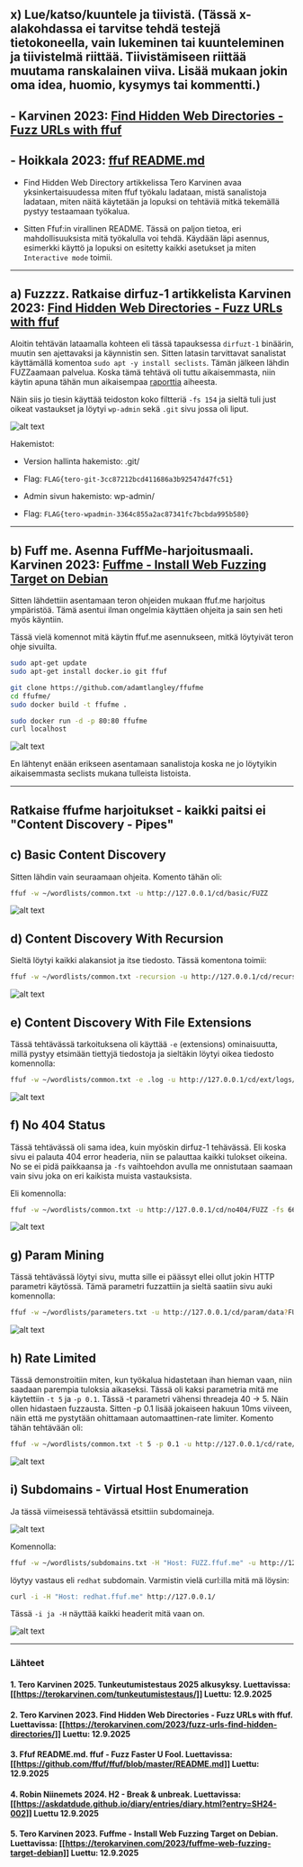 <!--- metadata

title: H4 - Fuzzy
date: 12.09.2025
slug:
id: ICI005AS3A-3005
week: Week 37
summary: Ffuf-työkalulla löydettiin piilotettuja hakemistoja ja lippuja, asennettiin harjoitusympäristö Dockerilla ja ratkaistiin useita fuzzing-tehtäviä eri asetuksilla. Opittiin mm. sanalistojen käyttö, recursion, file extension ja rate limiting.
tags: [ "ICI005AS3A-3005", "Tunkeutumistestaus"]

--->

## x) Lue/katso/kuuntele ja tiivistä. (Tässä x-alakohdassa ei tarvitse tehdä testejä tietokoneella, vain lukeminen tai kuunteleminen ja tiivistelmä riittää. Tiivistämiseen riittää muutama ranskalainen viiva. Lisää mukaan jokin oma idea, huomio, kysymys tai kommentti.)

## - Karvinen 2023: [Find Hidden Web Directories - Fuzz URLs with ffuf](https://terokarvinen.com/2023/fuzz-urls-find-hidden-directories/)

## - Hoikkala 2023: [ffuf README.md](https://github.com/ffuf/ffuf/blob/master/README.md)

- Find Hidden Web Directory artikkelissa Tero Karvinen avaa yksinkertaisuudessa miten ffuf työkalu ladataan, mistä sanalistoja ladataan, miten näitä käytetään ja lopuksi on tehtäviä mitkä tekemällä pystyy testaamaan työkalua.

- Sitten Ffuf:in virallinen README. Tässä on paljon tietoa, eri mahdollisuuksista mitä työkalulla voi tehdä. Käydään läpi asennus, esimerkki käyttö ja lopuksi on esitetty kaikki asetukset ja miten `Interactive mode` toimii.

---

## a) Fuzzzz. Ratkaise dirfuz-1 artikkelista Karvinen 2023: [Find Hidden Web Directories - Fuzz URLs with ffuf](https://terokarvinen.com/2023/fuzz-urls-find-hidden-directories/)

Aloitin tehtävän lataamalla kohteen eli tässä tapauksessa `dirfuzt-1` binäärin, muutin sen ajettavaksi ja käynnistin sen. Sitten latasin tarvittavat sanalistat käyttämällä komentoa `sudo apt -y install seclists`. Tämän jälkeen lähdin FUZZaamaan palvelua. Koska tämä tehtävä oli tuttu aikaisemmasta, niin käytin apuna tähän mun aikaisempaa [raporttia](https://askdatdude.github.io/diary/entries/diary.html?entry=SH24-002&week=) aiheesta.

Näin siis jo tiesin käyttää teidoston koko filtteriä `-fs 154` ja sieltä tuli just oikeat vastaukset ja löytyi `wp-admin` sekä `.git` sivu jossa oli liput.

![alt text](assets/TT25/TT25-004/image.png)

Hakemistot:

- Version hallinta hakemisto: .git/

- Flag: `FLAG{tero-git-3cc87212bcd411686a3b92547d47fc51}`

- Admin sivun hakemisto: wp-admin/

- Flag: `FLAG{tero-wpadmin-3364c855a2ac87341fc7bcbda995b580}`

---

## b) Fuff me. Asenna FuffMe-harjoitusmaali. Karvinen 2023: [Fuffme - Install Web Fuzzing Target on Debian](https://terokarvinen.com/2023/fuffme-web-fuzzing-target-debian)

Sitten lähdettiin asentamaan teron ohjeiden mukaan ffuf.me harjoitus ympäristöä. Tämä asentui ilman ongelmia käyttäen ohjeita ja sain sen heti myös käyntiin.

Tässä vielä komennot mitä käytin ffuf.me asennukseen, mitkä löytyivät teron ohje sivuilta.

```sh
sudo apt-get update
sudo apt-get install docker.io git ffuf
```

```sh
git clone https://github.com/adamtlangley/ffufme
cd ffufme/
sudo docker build -t ffufme .
```

```sh
sudo docker run -d -p 80:80 ffufme
curl localhost
```

![alt text](assets/TT25/TT25-004/image1.png)

En lähtenyt enään erikseen asentamaan sanalistoja koska ne jo löytyikin aikaisemmasta seclists mukana tulleista listoista.

---

## Ratkaise ffufme harjoitukset - kaikki paitsi ei "Content Discovery - Pipes"

## c) Basic Content Discovery

Sitten lähdin vain seuraamaan ohjeita. Komento tähän oli:

```sh
ffuf -w ~/wordlists/common.txt -u http://127.0.0.1/cd/basic/FUZZ
```

![alt text](assets/TT25/TT25-004/image2.png)

## d) Content Discovery With Recursion

Sieltä löytyi kaikki alakansiot ja itse tiedosto. Tässä komentona toimii:

```sh
ffuf -w ~/wordlists/common.txt -recursion -u http://127.0.0.1/cd/recursion/FUZZ
```

![alt text](assets/TT25/TT25-004/image3.png)

## e) Content Discovery With File Extensions

Tässä tehtävässä tarkoituksena oli käyttää `-e` (extensions) ominaisuutta, millä pystyy etsimään tiettyjä tiedostoja ja sieltäkin löytyi oikea tiedosto komennolla:

```sh
ffuf -w ~/wordlists/common.txt -e .log -u http://127.0.0.1/cd/ext/logs/FUZZ
```

![alt text](assets/TT25/TT25-004/image4.png)

## f) No 404 Status

Tässä tehtävässä oli sama idea, kuin myöskin dirfuz-1 tehävässä. Eli koska sivu ei palauta 404 error headeria, niin se palauttaa kaikki tulokset oikeina. No se ei pidä paikkaansa ja `-fs` vaihtoehdon avulla me onnistutaan saamaan vain sivu joka on eri kaikista muista vastauksista.

Eli komennolla:

```sh
ffuf -w ~/wordlists/common.txt -u http://127.0.0.1/cd/no404/FUZZ -fs 669
```

![alt text](assets/TT25/TT25-004/image5.png)

## g) Param Mining

Tässä tehtävässä löytyi sivu, mutta sille ei päässyt ellei ollut jokin HTTP parametri käytössä. Tämä parametri fuzzattiin ja sieltä saatiin sivu auki komennolla:

```sh
ffuf -w ~/wordlists/parameters.txt -u http://127.0.0.1/cd/param/data?FUZZ=1
```

![alt text](assets/TT25/TT25-004/image6.png)

## h) Rate Limited

Tässä demonstroitiin miten, kun työkalua hidastetaan ihan hieman vaan, niin saadaan parempia tuloksia aikaseksi. Tässä oli kaksi parametria mitä me käytettiin `-t 5` ja `-p 0.1`. Tässä -t parametri vähensi threadeja 40 -> 5. Näin ollen hidastaen fuzzausta. Sitten -p 0.1 lisää jokaiseen hakuun 10ms viiveen, näin että me pystytään ohittamaan automaattinen-rate limiter. Komento tähän tehtävään oli:

```sh
ffuf -w ~/wordlists/common.txt -t 5 -p 0.1 -u http://127.0.0.1/cd/rate/FUZZ -mc 200,429
```

![alt text](assets/TT25/TT25-004/image7.png)

## i) Subdomains - Virtual Host Enumeration

Ja tässä viimeisessä tehtävässä etsittiin subdomaineja.

![alt text](assets/TT25/TT25-004/image8.png)

Komennolla:

```sh
ffuf -w ~/wordlists/subdomains.txt -H "Host: FUZZ.ffuf.me" -u http://127.0.0.1 -fs 1495
```

löytyy vastaus eli `redhat` subdomain. Varmistin vielä curl:illa mitä mä löysin:

```sh
curl -i -H "Host: redhat.ffuf.me" http://127.0.0.1/
```

Tässä `-i ja -H` näyttää kaikki headerit mitä vaan on.

![alt text](assets/TT25/TT25-004/image9.png)

---

### Lähteet

#### 1. Tero Karvinen 2025. Tunkeutumistestaus 2025 alkusyksy. Luettavissa: [[https://terokarvinen.com/tunkeutumistestaus/]] Luettu: 12.9.2025

#### 2. Tero Karvinen 2023. Find Hidden Web Directories - Fuzz URLs with ffuf. Luettavissa: [[https://terokarvinen.com/2023/fuzz-urls-find-hidden-directories/]] Luettu: 12.9.2025

#### 3. Ffuf README.md. ffuf - Fuzz Faster U Fool. Luettavissa: [[https://github.com/ffuf/ffuf/blob/master/README.md]] Luettu: 12.9.2025

#### 4. Robin Niinemets 2024. H2 - Break & unbreak. Luettavissa: [[https://askdatdude.github.io/diary/entries/diary.html?entry=SH24-002]] Luettu 12.9.2025

#### 5. Tero Karvinen 2023. Fuffme - Install Web Fuzzing Target on Debian. Luettavissa: [[https://terokarvinen.com/2023/fuffme-web-fuzzing-target-debian]] Luettu: 12.9.2025
